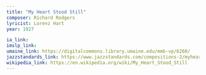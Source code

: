 ```yaml
---
title: "My Heart Stood Still"
composer: Richard Rodgers
lyricist: Lorenz Hart
year: 1927

ia_link:
imslp_link:
umaine_link: https://digitalcommons.library.umaine.edu/mmb-vp/6260/
jazzstandards_link: https://www.jazzstandards.com/compositions-2/myheartstoodstill.htm
wikipedia_link: https://en.wikipedia.org/wiki/My_Heart_Stood_Still
---
```

